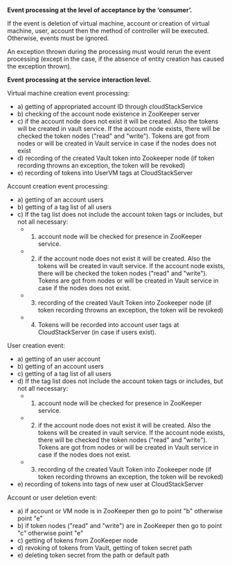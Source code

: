 **Event processing at the level of acceptance by the ‘consumer’.** <br />

If the event is deletion of virtual machine, account or creation of virtual machine, user, account then the method of controller will be executed. Otherwise, events must be ignored. <br />

An exception thrown during the processing must would rerun the event processing (except in the case, if the absence of entity creation has caused the exception thrown). <br />


**Event processing at the service interaction level.** <br />

Virtual machine creation event processing: <br />
  * a) getting of appropriated account ID through cloudStackService <br />
  * b) checking of the account node existence in ZooKeeper server <br />
  * c) if the account node does not exist it will be created. Also the tokens will be created in vault service.  If the account node exists, there will be checked the token nodes ("read" and "write"). Tokens are got from nodes or will be created in Vault service in case if the nodes does not exist <br />
  * d) recording of  the created Vault token into Zookeeper node (if token recording throwns an exception, the token will be revoked) <br />
  * e) recording of tokens into UserVM tags at CloudStackServer <br />

Account creation event processing: <br />
  * a) getting of an account users <br />
  * b) getting of a tag list of all users <br />
  * с) If the tag list does not include the account token tags or includes, but not all necessary: <br />
    * 1) account node will be checked for presence in ZooKeeper service. <br />
    * 2) if the account node does not exist it will be created. Also the tokens will be created in vault service.  If the account node exists, there will be checked the token nodes ("read" and "write"). Tokens are got from nodes or will be created in Vault service in case if the nodes does not exist. <br />
    * 3) recording of  the created Vault Token into Zookeeper node (if token recording throwns an exception, the token will be revoked) <br />
    * 4) Tokens will be recorded into account user tags at CloudStackServer (in case if users exist). <br />

User creation event: <br />
  * a) getting of an user account <br />
  * b) getting of an account users <br />
  * c) getting of a tag list of all users <br />
  * d) If the tag list does not include the account token tags or includes, but not all necessary: <br />
    * 1) account node will be checked for presence in ZooKeeper service. <br />
    * 2) if the account node does not exist it will be created. Also the tokens will be created in vault service.  If the account node exists, there will be checked the token nodes ("read" and "write"). Tokens are got from nodes or will be created in Vault service in case if the nodes does not exist. <br />
    * 3) recording of  the created Vault Token into Zookeeper node (if token recording throwns an exception, the token will be revoked) <br />
  * e) recording of tokens into tags of new user at CloudStackServer <br />

Account or user deletion event: <br />
  * a) if account or VM node is in ZooKeeper then go to point "b" otherwise point "e" <br />
  * b) if token nodes ("read" and "write") are in ZooKeeper then go to point "c" otherwise point "e" <br />
  * c) getting of tokens from ZooKeeper node <br />
  * d) revoking of tokens from Vault, getting of token secret path <br />
  * e) deleting token secret from  the path or default path
